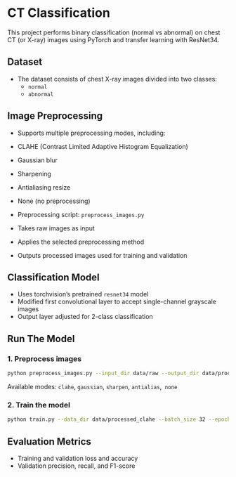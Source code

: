 # CT Classification

This project performs binary classification (normal vs abnormal) on chest CT (or X-ray) images using PyTorch and transfer learning with ResNet34.

## Dataset

- The dataset consists of chest X-ray images divided into two classes:
  - `normal`
  - `abnormal`

## Image Preprocessing

- Supports multiple preprocessing modes, including:
- CLAHE (Contrast Limited Adaptive Histogram Equalization)
- Gaussian blur
- Sharpening
- Antialiasing resize
- None (no preprocessing)

- Preprocessing script: `preprocess_images.py`
- Takes raw images as input
- Applies the selected preprocessing method
- Outputs processed images used for training and validation

## Classification Model

- Uses torchvision’s pretrained `resnet34` model
- Modified first convolutional layer to accept single-channel grayscale images
- Output layer adjusted for 2-class classification

## Run The Model

### 1. Preprocess images

```bash
python preprocess_images.py --input_dir data/raw --output_dir data/processed_clahe --mode clahe
```
Available modes: `clahe`, `gaussian`, `sharpen`, `antialias`,` none`

### 2. Train the model

```bash
python train.py --data_dir data/processed_clahe --batch_size 32 --epochs 10 --lr 0.0001
```
## Evaluation Metrics
- Training and validation loss and accuracy
- Validation precision, recall, and F1-score
